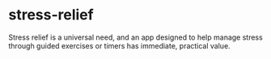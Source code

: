 # stress-relief
Stress relief is a universal need, and an app designed to help manage stress through guided exercises or timers has immediate, practical value.
